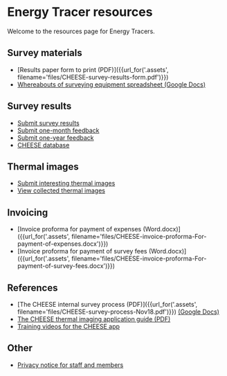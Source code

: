
# Energy Tracer resources

Welcome to the resources page for Energy Tracers.

## Survey materials

- [Results paper form to print (PDF)]({{url_for('.assets', filename='files/CHEESE-survey-results-form.pdf')}})
- [Whereabouts of surveying equipment spreadsheet (Google Docs)](https://docs.google.com/spreadsheets/d/1YZ8ttMmJUeJ_Iwv0NzLnqQlHjP_t4F1Ds9FknTH2TEY/edit?usp=sharing)

## Survey results

- [Submit survey results](/submit-results)
- [Submit one-month feedback](/one-month-feedback)
- [Submit one-year feedback](/one-year-feedback)
- [CHEESE database](/admin)

## Thermal images

- [Submit interesting thermal images](/upload-thermal-image)
- [View collected thermal images](/collected-thermal-images)

## Invoicing

- [Invoice proforma for payment of expenses (Word.docx)]({{url_for('.assets', filename='files/CHEESE-invoice-proforma-For-payment-of-expenses.docx')}})
- [Invoice proforma for payment of survey fees (Word.docx)]({{url_for('.assets', filename='files/CHEESE-invoice-proforma-For-payment-of-survey-fees.docx')}})

## References

- [The CHEESE internal survey process (PDF)]({{url_for('.assets', filename='files/CHEESE-survey-process-Nov18.pdf')}})
  [(Google Docs)](https://docs.google.com/document/d/1Sjv-Pw7hjiK7UIOEXjgTIBX61NdtVOpW0WfN4TtEwRE/edit#heading=h.u10mdns3jps9)
- [The CHEESE thermal imaging application guide (PDF)](http://www.heatview.co.uk/training/cheese_howto.pdf)
- [Training videos for the CHEESE app](http://www.heatview.co.uk/training/)

## Other

- [Privacy notice for staff and members](/privacy-notice-staff-and-members)
